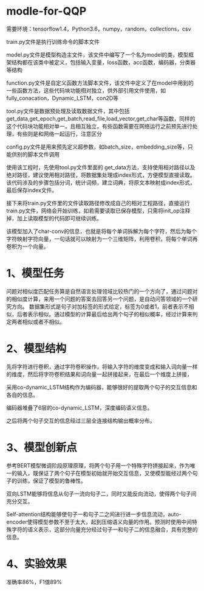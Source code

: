 # modle-for-QQP

需要环境：tensorflow1.4，Python3.6，numpy，random，collections，csv

train.py文件是执行训练命令的脚本文件

model.py文件是模型构造主文件，该文件中编写了一个名为model的类，模型框架结构都在该类中被定义，包括输入变量，loss函数，acc函数，编码器，分类器等结构

function.py文件是自定义函数方法脚本文件，该文件中定义了在model中用到的一些函数方法，这些代码块功能相对独立，供外部引用文件使用，如fully_conacation，Dynamic_LSTM，con2D等

tool.py文件是数据预处理及读取数据文件，其中包括get_data,get_epoch,get_batch,read_file,load_vector,get_char等函数，同样的这个代码块功能相对单一，且相互独立，有些函数需要在网络运行之前预先进行处理，有些则是和网络一起运行，注意区分

config.py文件是用来预先定义超参数，如batch_size，embedding_size等，只能供别的脚本文件调用

使用该工程时，先使用tool.py文件里面的 get_data方法，支持使用相对路径以及绝对路径，建议使用相对路径，将数据集处理成index形式，方便模型直接读取。该代码涉及的步骤包括分词，统计词频，建立词典，将原文本映射成index形式，最后保存index文件。

接下来将train.py文件里的文件读取路径修改成自己的相对工程路径，直接运行train.py文件，网络会开始训练，如若需要读取已保存模型，只需将init_op注释掉，加上读取模型的代码即可继续训练。

该模型加入了char-conv的信息，也就是将每个单词拆解为每个字符，然后为每个字符映射字符向量，一句话就可以映射为一个三维矩阵，利用卷积，将每个单词再卷积为一个向量。

# 1、模型任务

问题对相似度匹配任务算是自然语言处理领域比较热门的一个方向了，通过问题对的相似度计算，来用一个问题的答案去回答另一个问题，是自动问答领域的一个研究方向。
数据集形式是句子对加标签的形式给定，标签为0或者1，前者表示不相似，后者表示相似。通过模型的计算最后给出两个句子的相似概率，经过计算来判定两者相似或者不相似。

# 2、模型结构

先将字符进行卷积，通过字符卷积操作，将输入字符的维度变成和输入词向量一样的维度，然后将字符卷积结果和词向量一起拼接起来，在最后一个维度上拼接，

采用co-dynamic_LSTM结构作为编码器，能够很好的提取两个句子的交互信息和各自的信息。

编码器堆叠了6层的co-dynamic_LSTM，深度编码语义信息。

之后将两个句子交互的信息经过三层全连接结构输出概率分布。

# 3、模型创新点

参考BERT模型微调阶段原理原理，将两个句子用一个特殊字符拼接起来，作为唯一的输入，既保证了两个句子在模型初始就开始交互信息，又使模型能经过两个句子的训练，保证了模型的鲁棒性。

双向LSTM能够将信息从句子一流向句子二，同时又能反向流动，使得两个句子间充分交互。

Self-attention结构能够使句子一和句子二之间进行进一步信息流动，auto-encoder使得模型参数不至于太大，起到压缩语义向量的作用。预测时使用中间特殊字符的语义表示，这部分向量充分经过句子一和句子二的信息融合，具有完整的信息。

# 4、实验效果

准确率86%，F1值89%
